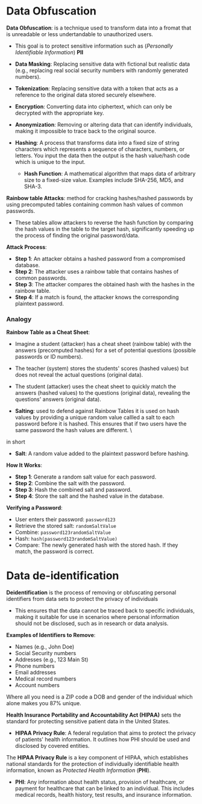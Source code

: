 # Data Obfuscation


**Data Obfuscation**: is a technique used to transform data into a fromat that is unreadable or less undertandable to unauthorized users. 

- This goal is to protect sensitive information such as (*Personally Identifiable Information*) **PII** 

- **Data Masking**: Replacing sensitive data with fictional but realistic data (e.g., replacing real social security numbers with randomly generated numbers).

- **Tokenization**: Replacing sensitive data with a token that acts as a reference to the original data stored securely elsewhere.

- **Encryption**: Converting data into ciphertext, which can only be decrypted with the appropriate key.

- **Anonymization**: Removing or altering data that can identify individuals, making it impossible to trace back to the original source.

- **Hashing**: A process that transforms data into a fixed size of string characters which represents a sequence of characters, numbers, or letters. You input the data then the output is the hash value/hash code which is unique to the input. 
	- **Hash Function**: A mathematical algorithm that maps data of arbitrary size to a fixed-size value. Examples include SHA-256, MD5, and SHA-3.

**Rainbow table Attacks**: method for cracking  hashes/hashed passwords by using precomputed tables containing common hash values of common passwords. 

- These tables allow attackers to reverse the hash function by comparing the hash values in the table to the target hash, significantly speeding up the process of finding the original password/data.

**Attack Process**:

- **Step 1**: An attacker obtains a hashed password from a compromised database.
- **Step 2**: The attacker uses a rainbow table that contains hashes of common passwords.
- **Step 3**: The attacker compares the obtained hash with the hashes in the rainbow table.
- **Step 4**: If a match is found, the attacker knows the corresponding plaintext password.

### Analogy

**Rainbow Table as a Cheat Sheet**:

- Imagine a student (attacker) has a cheat sheet (rainbow table) with the answers (precomputed hashes) for a set of potential questions (possible passwords or ID numbers).
- The teacher (system) stores the students' scores (hashed values) but does not reveal the actual questions (original data).
- The student (attacker) uses the cheat sheet to quickly match the answers (hashed values) to the questions (original data), revealing the questions' answers (original data).

- **Salting**: used to defend against Rainbow Tables it is used on hash values by providing a unique random value callled a salt to each password before it is hashed. This ensures that if two users have the same password  the hash values are different. \

in short 
- **Salt**: A random value added to the plaintext password before hashing.

**How It Works**:

- **Step 1**: Generate a random salt value for each password.
- **Step 2**: Combine the salt with the password.
- **Step 3**: Hash the combined salt and password.
- **Step 4**: Store the salt and the hashed value in the database.

**Verifying a Password**:

- User enters their password: `password123`
- Retrieve the stored salt: `randomSaltValue`
- Combine: `password123randomSaltValue`
- Hash: `hash(password123randomSaltValue)`
- Compare: The newly generated hash with the stored hash. If they match, the password is correct.


# Data de-identification

**Deidentification** is the process of removing or obfuscating personal identifiers from data sets to protect the privacy of individuals  

- This ensures that the data cannot be traced back to specific individuals, making it suitable for use in scenarios where personal information should not be disclosed, such as in research or data analysis.

**Examples of Identifiers to Remove**:

- Names (e.g., John Doe)
- Social Security numbers
- Addresses (e.g., 123 Main St)
- Phone numbers
- Email addresses
- Medical record numbers
- Account numbers

Where all you need is a ZIP code a DOB and gender of the individual which alone makes you 87% unique. 


**Health Insurance Portability and Accountability Act (HIPAA)** sets the standard for protecting sensitive patient data in the United States. 

- **HIPAA Privacy Rule**: A federal regulation that aims to protect the privacy of patients' health information. It outlines how PHI should be used and disclosed by covered entities.

The **HIPAA Privacy Rule** is a key component of HIPAA, which establishes national standards for the protection of individually identifiable health information, known as *Protected Health Information* (**PHI**).

- **PHI**: Any information about health status, provision of healthcare, or payment for healthcare that can be linked to an individual. This includes medical records, health history, test results, and insurance information.